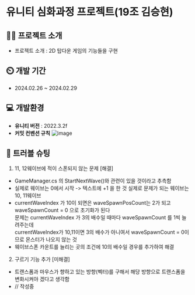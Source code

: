 # 유니티 심화과정 프로젝트(19조 김승현)

## 👨‍🏫 프로젝트 소개
- 프로젝트 소개 : 2D 탑다운 게임의 기능들을 구현
## ⏲️ 개발 기간 
- 2024.02.26 ~ 2024.02.29
  
## 💻 개발환경
- **유니티 버전** : 2022.3.2f
- **커밋 컨벤션 규칙**
![image](https://github.com/sda0503/tengai/assets/43924035/80329813-274b-4957-831b-16188df42a7e)

## 🧡 트러블 슈팅
1.  11, 12웨이브에 적이 스폰되지 않는 문제 [해결]

- GameManager.cs 의 StartNextWave()와 관련이 있을 것이라고 추측함
- 실제로 웨이브는 0에서 시작 -> 텍스트에 +1 을 한 것 실제로 문제가 되는 웨이브는 10, 11웨이브
- currentWaveIndex 가 10이 되면은 waveSpawnPosCount는 2가 되고 waveSpawnCount = 0 으로 초기화가 된다
<br/>문제는 currentWaveIndex 가 3의 배수일 때마다 waveSpawnCount 를 1씩 늘려주는데 <br/>currentWaveIndex가 10,11이면 3의 배수가 아니여서 waveSpawnCount = 0이므로 몬스터가 나오지 않는 것
- 웨이브스폰 카운트를 늘리는 곳의 조건에 10의 배수일 경우를 추가하여 해결

2. 구르기 기능 추가 [미해결]

- 트랜스폼과 마우스가 향하고 있는 방향(벡터)를 구해서 해당 방향으로 트랜스폼을 변화시켜야 겠다고 생각함
- // 작성중
